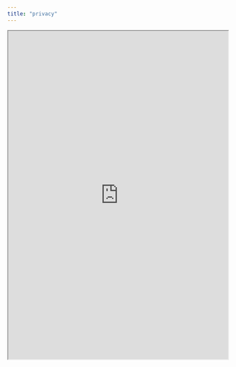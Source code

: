 ```yaml
---
title: "privacy"
---
```



<iframe height="750" width="100%" src="https://ewelton.github.io/ktest/wiki.html#privacy"></iframe>
